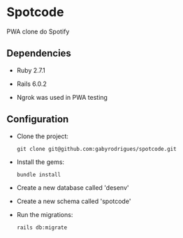 # Spotcode
PWA clone do Spotify

## Dependencies

- Ruby 2.7.1

- Rails 6.0.2

- Ngrok was used in PWA testing

## Configuration

- Clone the project:
    ```
    git clone git@github.com:gabyrodrigues/spotcode.git
    ```

- Install the gems:
    ```
    bundle install
    ```
    
- Create a new database called 'desenv'

- Create a new schema called 'spotcode'

- Run the migrations:
    ```
    rails db:migrate
    ```
